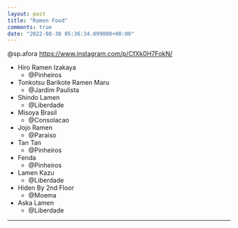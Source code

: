 ```yaml
---
layout: post
title: "Ramen Food"
comments: true
date: "2022-08-30 05:36:34.099000+00:00"
---
```


@sp.afora
https://www.instagram.com/p/CfXk0H7FokN/

* Hiro Ramen Izakaya
    * @Pinheiros
* Tonkotsu Barikote Ramen Maru
    * @Jardim Paulista
* Shindo Lamen
    * @Liberdade
* Misoya Brasil
    * @Consolacao
* Jojo Ramen
    * @Paraiso
* Tan Tan
    * @Pinheiros
* Fenda
    * @Pinheiros
* Lamen Kazu
    * @Liberdade
* Hiden By 2nd Floor
    * @Moema
* Aska Lamen
    * @Liberdade


---


